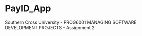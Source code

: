 # PayID_App
Southern Cross University - PROG6001 MANAGING SOFTWARE DEVELOPMENT PROJECTS - Assignment 2
